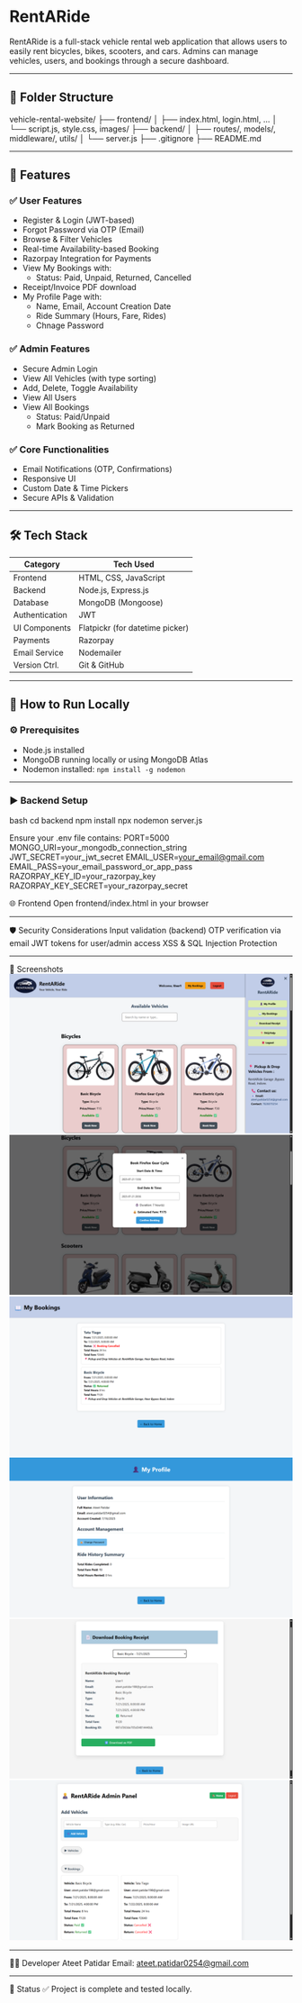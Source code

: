 # RentARide

RentARide is a full-stack vehicle rental web application that allows users to easily rent bicycles, bikes, scooters, and cars. Admins can manage vehicles, users, and bookings through a secure dashboard.

---

## 📂 Folder Structure
vehicle-rental-website/
├── frontend/
│ ├── index.html, login.html, ...
│ └── script.js, style.css, images/
├── backend/
│ ├── routes/, models/, middleware/, utils/
│ └── server.js
├── .gitignore
├── README.md

---

## 🌟 Features

### ✅ User Features
- Register & Login (JWT-based)
- Forgot Password via OTP (Email)
- Browse & Filter Vehicles
- Real-time Availability-based Booking
- Razorpay Integration for Payments
- View My Bookings with:
  - Status: Paid, Unpaid, Returned, Cancelled
- Receipt/Invoice PDF download
- My Profile Page with:
  - Name, Email, Account Creation Date
  - Ride Summary (Hours, Fare, Rides)
  - Chnage Password

### ✅ Admin Features
- Secure Admin Login
- View All Vehicles (with type sorting)
- Add, Delete, Toggle Availability
- View All Users
- View All Bookings
  - Status: Paid/Unpaid
  - Mark Booking as Returned

### ✅ Core Functionalities
- Email Notifications (OTP, Confirmations)
- Responsive UI
- Custom Date & Time Pickers
- Secure APIs & Validation

---


## 🛠️ Tech Stack

| Category      | Tech Used                         |
|---------------|-----------------------------------|
| Frontend      | HTML, CSS, JavaScript             |
| Backend       | Node.js, Express.js               |
| Database      | MongoDB (Mongoose)                |
| Authentication| JWT                               |
| UI Components | Flatpickr (for datetime picker)   |
| Payments      | Razorpay                          |
| Email Service | Nodemailer                        |
| Version Ctrl. | Git & GitHub                      |

---

## 🚀 How to Run Locally

### ⚙️ Prerequisites
- Node.js installed
- MongoDB running locally or using MongoDB Atlas
- Nodemon installed: `npm install -g nodemon`

---

### ▶️ Backend Setup

bash
    cd backend
    npm install
    npx nodemon server.js

Ensure your .env file contains:
    PORT=5000
    MONGO_URI=your_mongodb_connection_string
    JWT_SECRET=your_jwt_secret
    EMAIL_USER=your_email@gmail.com
    EMAIL_PASS=your_email_password_or_app_pass
    RAZORPAY_KEY_ID=your_razorpay_key
    RAZORPAY_KEY_SECRET=your_razorpay_secret

🌐 Frontend
Open frontend/index.html in your browser

---

🛡️ Security Considerations
    Input validation (backend)
    OTP verification via email
    JWT tokens for user/admin access
    XSS & SQL Injection Protection

---
📸 Screenshots
    ![Home](frontend/images/Screenshot-Home.png)
    ![Booking From](frontend/images/Screenshot-Booking-Form.png)
    ![My Bookings](frontend/images/Screenshot-My-Bookings.png)
    ![My Profile](frontend/images/Screenshot-My-Profile.png)
    ![Download Receipt](frontend/images/Screenshot-Download-Receipt.png)
    ![Admin-Panel](frontend/images/Screenshot-Admin-Panel.png)

---

👨‍💻 Developer
    Ateet Patidar
    Email: ateet.patidar0254@gmail.com

---
🏁 Status
    ✅ Project is complete and tested locally.


